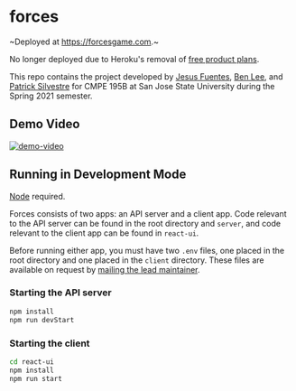# forces

~Deployed at https://forcesgame.com.~

No longer deployed due to Heroku's removal of [free product plans](https://blog.heroku.com/next-chapter).

This repo contains the project developed by [Jesus
Fuentes](https://github.com/jefuentesnava), [Ben
Lee](https://github.com/benjamin0821), and [Patrick
Silvestre](https://github.com/pjsilvestre) for CMPE 195B at San Jose State
University during the Spring 2021 semester.

## Demo Video

[![demo-video](https://img.youtube.com/vi/l-R6Tlvkdhw/0.jpg)](https://www.youtube.com/watch?v=l-R6Tlvkdhw)

## Running in Development Mode

[Node](https://nodejs.org/en/) required.

Forces consists of two apps: an API server and a client app. Code relevant
to the API server can be found in the root directory and `server`, and
code relevant to the client app can be found in `react-ui`.

Before running either app, you must have two `.env` files, one placed in the
root directory and one placed in the `client` directory. These files are
available on request by [mailing the lead
maintainer](mailto:patrickjohnsilvestre@gmail.com).

### Starting the API server

```bash
npm install
npm run devStart
```

### Starting the client

```bash
cd react-ui
npm install
npm run start
```
